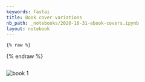 ```yaml
---
keywords: fastai
title: Book cover variations
nb_path: _notebooks/2020-10-31-ebook-covers.ipynb
layout: notebook
---
```


<!--
#################################################
### THIS FILE WAS AUTOGENERATED! DO NOT EDIT! ###
#################################################
# file to edit: _notebooks/2020-10-31-ebook-covers.ipynb
-->

<div class="container" id="notebook-container">
        
    {% raw %}
    
<div class="cell border-box-sizing code_cell rendered">

</div>
    {% endraw %}

<div class="cell border-box-sizing text_cell rendered"><div class="inner_cell">
<div class="text_cell_render border-box-sizing rendered_html">
<p><img src="/ds_blog/images/copied_from_nb/my_icons/fastai_logo.png" alt=""></p>

</div>
</div>
</div>
<div class="cell border-box-sizing text_cell rendered"><div class="inner_cell">
<div class="text_cell_render border-box-sizing rendered_html">
<p><img src="/ds_blog/images/copied_from_nb/images/book_1.jpg" alt="book 1"></p>

</div>
</div>
</div>
</div>
 

